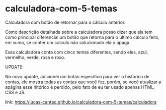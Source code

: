 # calculadora-com-5-temas
Calculadora com botão de retornar para o cálculo anterior.


Como descrição detalhada sobre a calculadora posso dizer que ela tem como principal diferencial um botão que retorna para o último calculo feito, em suma, se conter um calculo não solucionado ela o apaga.

Essa calculadora conta com cinco temas diferentes, sendo eles, azul, vermelho, verde, rosa e roxo.

UPDATE:

No novo update, adicionei um botão específico para ver o histórico de contas, ele mostra todas as contas que você fez, porém, se você atualizar a apágina esse hitórico é perdido, pelo fato de eu ter usado apenas HTML, CSS e JS.

link: https://lucas-cantao.github.io/calculadora-com-5-temas/calculadora
